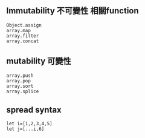 Immutability 不可變性 相關function
---
```
Object.assign
array.map
array.filter 
array.concat
```

mutability 可變性
---
```
array.push 
array.pop 
array.sort
array.splice
```


spread syntax
---
```
let i=[1,2,3,4,5]
let j=[...i,6]

```